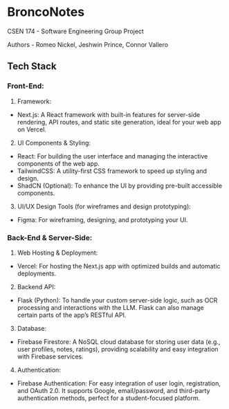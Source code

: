 # BroncoNotes
CSEN 174 - Software Engineering Group Project

Authors - Romeo Nickel, Jeshwin Prince, Connor Vallero

## Tech Stack 

### Front-End:

1) Framework:

* Next.js: A React framework with built-in features for server-side rendering, API routes, and static site generation, ideal for your web app on Vercel.

2) UI Components & Styling:

* React: For building the user interface and managing the interactive components of the web app.
* TailwindCSS: A utility-first CSS framework to speed up styling and design.
* ShadCN (Optional): To enhance the UI by providing pre-built accessible components.

3) UI/UX Design Tools (for wireframes and design prototyping):

* Figma: For wireframing, designing, and prototyping your UI.

  
### Back-End & Server-Side:

1) Web Hosting & Deployment:

* Vercel: For hosting the Next.js app with optimized builds and automatic deployments.

2) Backend API:

* Flask (Python): To handle your custom server-side logic, such as OCR processing and interactions with the LLM. Flask can also manage certain parts of the app’s RESTful API.

3) Database:

* Firebase Firestore: A NoSQL cloud database for storing user data (e.g., user profiles, notes, ratings), providing scalability and easy integration with Firebase services.

4) Authentication:

* Firebase Authentication: For easy integration of user login, registration, and OAuth 2.0. It supports Google, email/password, and third-party authentication methods, perfect for a student-focused platform.
